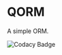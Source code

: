 # QORM
A simple ORM.

![Codacy Badge](https://app.codacy.com/project/badge/Grade/881ceef367c04e4b87779410e7e2a3a3)
